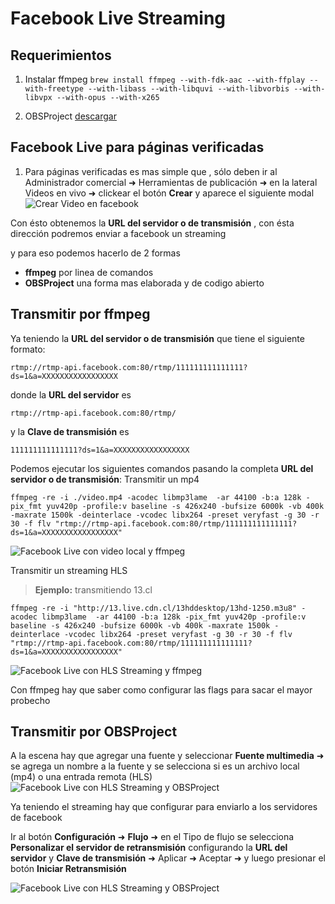 Facebook Live Streaming
===================

Requerimientos
-------------
1. Instalar ffmpeg
	```brew install ffmpeg --with-fdk-aac --with-ffplay --with-freetype --with-libass --with-libquvi --with-libvorbis --with-libvpx --with-opus --with-x265```

2. OBSProject [descargar](https://obsproject.com/)

Facebook Live para páginas verificadas
-------------
1. Para páginas verificadas es mas simple que , sólo deben ir al Administrador comercial ➜ Herramientas de publicación ➜ en la lateral Videos en vivo ➜ clickear el botón **Crear** y aparece el siguiente modal
![Crear Video en facebook](https://github.com/EstebanFuentealba/facebook-live-streaming/blob/master/assets/img/crear-video.png)

Con ésto obtenemos la **URL del servidor o de transmisión** , con ésta dirección podremos enviar a facebook un streaming

y para eso podemos hacerlo de 2 formas
- **ffmpeg** por linea de comandos
- **OBSProject** una forma mas elaborada y de codigo abierto


Transmitir por ffmpeg
-------------
Ya teniendo la **URL del servidor o de transmisión** que tiene el siguiente formato:
```
rtmp://rtmp-api.facebook.com:80/rtmp/111111111111111?ds=1&a=XXXXXXXXXXXXXXXXX
```
donde la **URL del servidor** es
```
rtmp://rtmp-api.facebook.com:80/rtmp/
```
y la **Clave de transmisión** es

```
111111111111111?ds=1&a=XXXXXXXXXXXXXXXXX
```

 Podemos ejecutar los siguientes comandos pasando la completa **URL del servidor o de transmisión**:
Transmitir un mp4
```
ffmpeg -re -i ./video.mp4 -acodec libmp3lame  -ar 44100 -b:a 128k -pix_fmt yuv420p -profile:v baseline -s 426x240 -bufsize 6000k -vb 400k -maxrate 1500k -deinterlace -vcodec libx264 -preset veryfast -g 30 -r 30 -f flv "rtmp://rtmp-api.facebook.com:80/rtmp/111111111111111?ds=1&a=XXXXXXXXXXXXXXXXX"
```

![Facebook Live con video local y ffmpeg](https://github.com/EstebanFuentealba/facebook-live-streaming/blob/master/assets/img/streaminglocal.png)

Transmitir un streaming HLS
> **Ejemplo:** transmitiendo 13.cl
```
ffmpeg -re -i "http://13.live.cdn.cl/13hddesktop/13hd-1250.m3u8" -acodec libmp3lame  -ar 44100 -b:a 128k -pix_fmt yuv420p -profile:v baseline -s 426x240 -bufsize 6000k -vb 400k -maxrate 1500k -deinterlace -vcodec libx264 -preset veryfast -g 30 -r 30 -f flv "rtmp://rtmp-api.facebook.com:80/rtmp/111111111111111?ds=1&a=XXXXXXXXXXXXXXXXX"
```
![Facebook Live con HLS Streaming y ffmpeg](https://github.com/EstebanFuentealba/facebook-live-streaming/blob/master/assets/img/streaminghls.png)

Con ffmpeg hay que saber como configurar las flags para sacar el mayor probecho


Transmitir por OBSProject
-------------
A la escena hay que agregar una fuente y seleccionar **Fuente multimedia** ➜  se agrega un nombre a la fuente y se selecciona si es un archivo local (mp4) o una entrada remota (HLS)
![Facebook Live con HLS Streaming y OBSProject](https://github.com/EstebanFuentealba/facebook-live-streaming/blob/master/assets/img/obsmedia.png)

Ya teniendo el streaming hay que configurar para enviarlo a los servidores de facebook

Ir al botón **Configuración** ➜ **Flujo** ➜ en el Tipo de flujo se selecciona **Personalizar el servidor de retransmisión** configurando la **URL del servidor** y **Clave de transmisión**  ➜ Aplicar ➜ Aceptar ➜ y luego presionar el botón **Iniciar Retransmisión**

![Facebook Live con HLS Streaming y OBSProject](https://github.com/EstebanFuentealba/facebook-live-streaming/blob/master/assets/img/megastreaming.png)
